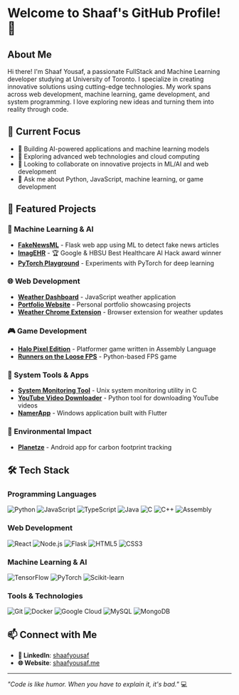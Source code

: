 # Welcome to Shaaf's GitHub Profile! 👋

## About Me
Hi there! I'm Shaaf Yousaf, a passionate FullStack and Machine Learning developer studying at University of Toronto. I specialize in creating innovative solutions using cutting-edge technologies. My work spans across web development, machine learning, game development, and system programming. I love exploring new ideas and turning them into reality through code.

## 🎯 Current Focus
- 🔭 Building AI-powered applications and machine learning models
- 🌱 Exploring advanced web technologies and cloud computing
- 👯 Looking to collaborate on innovative projects in ML/AI and web development
- 💬 Ask me about Python, JavaScript, machine learning, or game development

## 🚀 Featured Projects

### 🤖 Machine Learning & AI
- **[FakeNewsML](https://github.com/ShaafPlayz/FakeNewsML)** - Flask web app using ML to detect fake news articles
- **[ImagEHR](https://github.com/Toyakki/ImagEHR)** - 🏆 Google & HBSU Best Healthcare AI Hack award winner
- **[PyTorch Playground](https://github.com/ShaafPlayz/PyTorch-MyPlayGround)** - Experiments with PyTorch for deep learning

### 🌐 Web Development
- **[Weather Dashboard](https://github.com/ShaafPlayz/weather_dashboard)** - JavaScript weather application
- **[Portfolio Website](https://github.com/ShaafPlayz/shaafplayz.github.io)** - Personal portfolio showcasing projects
- **[Weather Chrome Extension](https://github.com/ShaafPlayz/weather-chrome-extension)** - Browser extension for weather updates

### 🎮 Game Development
- **[Halo Pixel Edition](https://github.com/ShaafPlayz/Halo-Pixel-Edition)** - Platformer game written in Assembly Language
- **[Runners on the Loose FPS](https://github.com/ShaafPlayz/Runners-on-the-loose-FPS)** - Python-based FPS game

### 🔧 System Tools & Apps
- **[System Monitoring Tool](https://github.com/ShaafPlayz/System-Monitoring-Tool-Unix)** - Unix system monitoring utility in C
- **[YouTube Video Downloader](https://github.com/ShaafPlayz/YouTube-Video-Downloader)** - Python tool for downloading YouTube videos
- **[NamerApp](https://github.com/ShaafPlayz/NamerApp)** - Windows application built with Flutter

### 🌱 Environmental Impact
- **[Planetze](https://github.com/KrishnaManamohan/B07FinalProject)** - Android app for carbon footprint tracking

## 🛠️ Tech Stack
### Programming Languages
![Python](https://img.shields.io/badge/-Python-3776AB?style=flat&logo=python&logoColor=white)
![JavaScript](https://img.shields.io/badge/-JavaScript-F7DF1E?style=flat&logo=javascript&logoColor=black)
![TypeScript](https://img.shields.io/badge/-TypeScript-007ACC?style=flat&logo=typescript&logoColor=white)
![Java](https://img.shields.io/badge/-Java-ED8B00?style=flat&logo=java&logoColor=white)
![C](https://img.shields.io/badge/-C-A8B9CC?style=flat&logo=c&logoColor=black)
![C++](https://img.shields.io/badge/-C++-00599C?style=flat&logo=c%2B%2B&logoColor=white)
![Assembly](https://img.shields.io/badge/-Assembly-525252?style=flat&logo=assemblyscript&logoColor=white)

### Web Development
![React](https://img.shields.io/badge/-React-61DAFB?style=flat&logo=react&logoColor=black)
![Node.js](https://img.shields.io/badge/-Node.js-339933?style=flat&logo=node.js&logoColor=white)
![Flask](https://img.shields.io/badge/-Flask-000000?style=flat&logo=flask&logoColor=white)
![HTML5](https://img.shields.io/badge/-HTML5-E34F26?style=flat&logo=html5&logoColor=white)
![CSS3](https://img.shields.io/badge/-CSS3-1572B6?style=flat&logo=css3&logoColor=white)

### Machine Learning & AI
![TensorFlow](https://img.shields.io/badge/-TensorFlow-FF6F00?style=flat&logo=tensorflow&logoColor=white)
![PyTorch](https://img.shields.io/badge/-PyTorch-EE4C2C?style=flat&logo=pytorch&logoColor=white)
![Scikit-learn](https://img.shields.io/badge/-Scikit--learn-F7931E?style=flat&logo=scikit-learn&logoColor=white)

### Tools & Technologies
![Git](https://img.shields.io/badge/-Git-F05032?style=flat&logo=git&logoColor=white)
![Docker](https://img.shields.io/badge/-Docker-2496ED?style=flat&logo=docker&logoColor=white)
![Google Cloud](https://img.shields.io/badge/-Google%20Cloud-4285F4?style=flat&logo=google-cloud&logoColor=white)
![MySQL](https://img.shields.io/badge/-MySQL-4479A1?style=flat&logo=mysql&logoColor=white)
![MongoDB](https://img.shields.io/badge/-MongoDB-47A248?style=flat&logo=mongodb&logoColor=white)

## 📫 Connect with Me
- **🔗 LinkedIn**: [shaafyousaf](https://www.linkedin.com/in/shaafyousaf/)
- **🌐 Website**: [shaafyousaf.me](https://shaafplayz.github.io/)

---
*"Code is like humor. When you have to explain it, it's bad."* 💻
